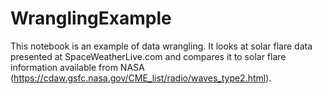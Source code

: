 # WranglingExample
This notebook is an example of data wrangling.  It looks at solar flare data presented at SpaceWeatherLive.com 
and compares it to solar flare information available from NASA (https://cdaw.gsfc.nasa.gov/CME_list/radio/waves_type2.html).
